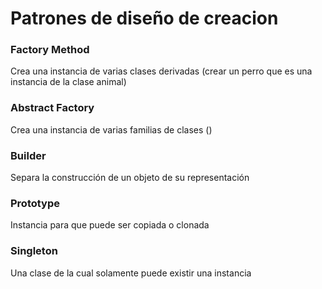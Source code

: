 # Patrones de diseño de creacion

### Factory Method

Crea una instancia de varias clases derivadas (crear un perro que es una instancia de la clase animal)

### Abstract Factory

Crea una instancia de varias familias de clases ()

### Builder

Separa la construcción de un objeto de su representación

### Prototype

Instancia para que puede ser copiada o clonada

### Singleton

Una clase de la cual solamente puede existir una instancia